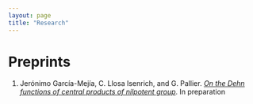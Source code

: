 ```yaml
---
layout: page
title: "Research"
---
```


# Preprints

1. Jerónimo García-Mejía, C. Llosa Isenrich, and G. Pallier. <a href="CentralDehn.pdf" target="_blank">_On the Dehn functions of central products of nilpotent group_</a>. In preparation
